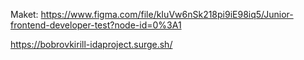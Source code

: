 
Maket: https://www.figma.com/file/kIuVw6nSk218pi9iE98iq5/Junior-frontend-developer-test?node-id=0%3A1

https://bobrovkirill-idaproject.surge.sh/

